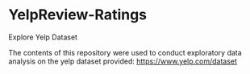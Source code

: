 # YelpReview-Ratings
Explore Yelp Dataset

The contents of this repository were used to conduct exploratory data analysis on the yelp dataset provided: https://www.yelp.com/dataset 
